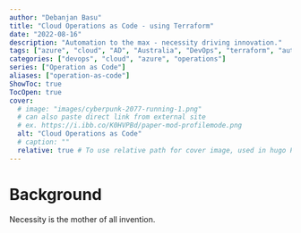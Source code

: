```yaml
---
author: "Debanjan Basu"
title: "Cloud Operations as Code - using Terraform"
date: "2022-08-16"
description: "Automation to the max - necessity driving innovation."
tags: ["azure", "cloud", "AD", "Australia", "DevOps", "terraform", "automation"]
categories: ["devops", "cloud", "azure", "operations"]
series: ["Operation as Code"]
aliases: ["operation-as-code"]
ShowToc: true
TocOpen: true
cover:
  # image: "images/cyberpunk-2077-running-1.png"
  # can also paste direct link from external site
  # ex. https://i.ibb.co/K0HVPBd/paper-mod-profilemode.png
  alt: "Cloud Operations as Code"
  # caption: ""
  relative: true # To use relative path for cover image, used in hugo Page-bundles
---
```


# Background

Necessity is the mother of all invention.
